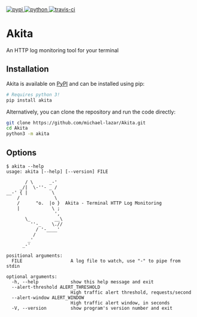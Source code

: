 <a href="https://pypi.python.org/pypi/akita/">
  <img alt="pypi" src="https://img.shields.io/pypi/v/akita.svg?label=version"/>
</a>
<a href="https://pypi.python.org/pypi/akita/">
  <img alt="python" src="https://img.shields.io/badge/python-3.4+-blue.svg"/>
</a>
<a href="https://travis-ci.org/michael-lazar/akita">
  <img alt="travis-ci" src="https://travis-ci.org/michael-lazar/Akita.svg?branch=master"/>
</a>

# Akita

An HTTP log monitoring tool for your terminal

## Installation

Akita is available on [PyPI](https://pypi.python.org/pypi/akita/) and can be installed using pip:

```bash
# Requires python 3!
pip install akita
```

Alternatively, you can clone the repository and run the code directly:

```bash
git clone https://github.com/michael-lazar/Akita.git
cd Akita
python3 -m akita
```

## Options

```
$ akita --help
usage: akita [--help] [--version] FILE

       / \      _-'
     _/|  \-''- _ /
__-' { |         \
    /             \
    /      "o.  |o }  Akita - Terminal HTTP Log Monitoring
    |            \ ;
                  ',
       \_         __\
         ''-_    \.//
           / '-____'
          /
        _'
      _-'

positional arguments:
  FILE                  A log file to watch, use "-" to pipe from stdin

optional arguments:
  -h, --help            show this help message and exit
  --alert-threshold ALERT_THRESHOLD
                        High traffic alert threshold, requests/second
  --alert-window ALERT_WINDOW
                        High traffic alert window, in seconds
  -V, --version         show program's version number and exit
```
